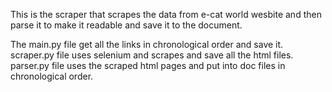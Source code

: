 This is the scraper that scrapes the data from e-cat world wesbite and then parse it to make it readable and save it to the document. 

The main.py file get all the links in chronological order and save it. 
scraper.py file uses selenium and scrapes and save all the html files.
parser.py file uses the scraped html pages and put into doc files in chronological order.